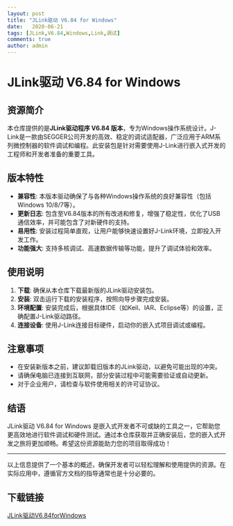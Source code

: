 ```yaml
---
layout: post
title: "JLink驱动 V6.84 for Windows"
date:   2020-06-21
tags: [JLink,V6.84,Windows,Link,调试]
comments: true
author: admin
---
```

# JLink驱动 V6.84 for Windows

## 资源简介

本仓库提供的是**JLink驱动程序 V6.84 版本**，专为Windows操作系统设计。J-Link是一款由SEGGER公司开发的高效、稳定的调试适配器，广泛应用于ARM系列微控制器的软件调试和编程。此安装包是针对需要使用J-Link进行嵌入式开发的工程师和开发者准备的重要工具。

## 版本特性

- **兼容性**: 本版本驱动确保了与各种Windows操作系统的良好兼容性（包括Windows 10/8/7等）。
- **更新日志**: 包含至V6.84版本的所有改进和修复，增强了稳定性，优化了USB通信效率，并可能包含了对新硬件的支持。
- **易用性**: 安装过程简单直观，让用户能够快速设置好J-Link环境，立即投入开发工作。
- **功能强大**: 支持多核调试、高速数据传输等功能，提升了调试体验和效率。

## 使用说明

1. **下载**: 确保从本仓库下载最新版的JLink驱动安装包。
2. **安装**: 双击运行下载的安装程序，按照向导步骤完成安装。
3. **环境配置**: 安装完成后，根据具体IDE（如Keil、IAR、Eclipse等）的设置，正确配置J-Link驱动路径。
4. **连接设备**: 使用J-Link连接目标硬件，启动你的嵌入式项目调试或编程。

## 注意事项

- 在安装新版本之前，建议卸载旧版本的JLink驱动，以避免可能出现的冲突。
- 请确保电脑已连接到互联网，部分安装过程中可能需要验证或自动更新。
- 对于企业用户，请检查与软件使用相关的许可证协议。

## 结语

JLink驱动 V6.84 for Windows 是嵌入式开发者不可或缺的工具之一，它帮助您更高效地进行软件调试和硬件测试。通过本仓库获取并正确安装后，您的嵌入式开发之旅将更加顺畅。希望这份资源能助力您的项目取得成功！

---

以上信息提供了一个基本的概述，确保开发者可以轻松理解和使用提供的资源。在实际应用中，遵循官方文档的指导通常也是十分必要的。

## 下载链接

[JLink驱动V6.84forWindows](https://pan.quark.cn/s/1ba79d30eac1)
